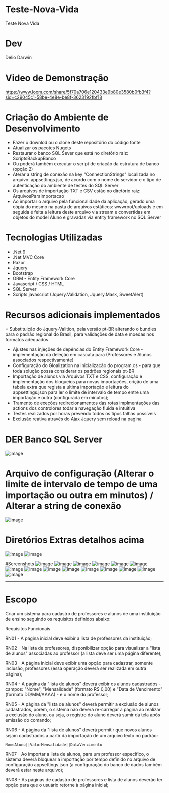 # Teste-Nova-Vida
Teste Nova Vida

# Dev
Delio Darwin

# Video de Demonstração
https://www.loom.com/share/5f70a706e120433e9b80e3580b0fb3f4?sid=c29045c1-58be-4e8e-be8f-3623192fbf18

# Criação do Ambiente de Desenvolvimento
  - Fazer o downlod ou o clone deste repositório do código fonte
  - Atualizar os pacotes Nugets
  - Restaurar o banco SQL Sever que está no diretório raiz: ScriptsBackupBanco
  - Ou poderá também executar o script de criação da estrutura de banco (opção 2)
  - Aterar a string de conexão na key "ConnectionStrings" localizada no arquivo: appsettings.jso, de acordo com o nome do servidor e o tipo de autenticação do ambiente de testes do SQL Server
  - Os arquivos de importação TXT e CSV estão no diretório raiz: ArquivosParaImportacao
  - Ao importar o arquivo pela funcionalidade da aplicação, gerado uma cópia do mesmo na pasta de arquivos estáticos: wwwroot/uploads e em seguida é feita a leitura deste arquivo via stream e convertidas em objetos do model Aluno e gravadas via entity framework no SQL Server

# Tecnologias Utilizadas
  - .Net 9
  - .Net MVC Core
  - Razor
  - Jquery
  - Bootstrap
  - ORM - Entity Framework Core
  - Javascript / CSS / HTML
  - SQL Server
  - Scripts javascript (Jquery.Validation, Jquery.Mask, SweetAlert)

# Recursos adicionais implementados
  = Substituição do Jquery-Valition, pela versão pt-BR alterando o bundles para o padrão regional do Brasil, para validações de data e moedas nos formatos adequados
  - Ajustes nas injeções de depências do Entity Framework Core - implementação da deleção em cascata para (Professores e Alunos associados respectivamente)
  - Configuração do Gloalization na inicialização do program.cs - para que toda solução possa considerar os padrões regionais pt-BR
  - Importação de alunos via Arquivos TXT e CSS, configuração e implementação dos bloqueios para novas importações, crição de uma tabela extra que regista a ultima importação e leitura do appsettings.json para ler o limite de intervalo de tempo entre uma importação e outra (configurada em minutos);
  - Tramento de exeções redirecionamentos das rotas implmentações das actions dos controlores todar a navegação fluida e intuitiva
  - Testes realizados por horas prevendo todos os tipos falhas possíveis
  - Exclusão reativa através do Ajax Jquery sem reload na pagina

# DER Banco SQL Server
![image](https://github.com/user-attachments/assets/004d4270-15eb-4845-be6d-70a800459bb3)

# Arquivo de configuração (Alterar o limite de intervalo de tempo de uma importação ou outra em minutos) / Alterar a string de conexão
![image](https://github.com/user-attachments/assets/a41226d1-a1d4-4be5-9c6a-512f15163e7c)

# Diretórios Extras detalhos acima
![image](https://github.com/user-attachments/assets/8551d74b-e570-4fbf-a7e3-09ce7a41c68a)
![image](https://github.com/user-attachments/assets/dd149963-6221-4d68-9c01-4c23eabc3b8a)

#Screenshots
![image](https://github.com/user-attachments/assets/07486c5d-3f19-439e-ac51-08f44d6a8864)
![image](https://github.com/user-attachments/assets/75ac6529-b514-4fbb-a40f-dbab1b833d65)
![image](https://github.com/user-attachments/assets/4961b78b-7854-4845-918f-05cec6a531df)
![image](https://github.com/user-attachments/assets/75513387-3a04-40e4-88f6-4830f6d5f9f3)
![image](https://github.com/user-attachments/assets/f9a0fe49-ec01-4b87-8ca2-b804458e514e)
![image](https://github.com/user-attachments/assets/51b92a5a-0221-4626-b87c-2525cf2a7417)
![image](https://github.com/user-attachments/assets/4a370000-01f8-4fb2-a960-4e38efe40753)
![image](https://github.com/user-attachments/assets/744c4377-5cd5-419a-9a9a-3f23fb453d77)
![image](https://github.com/user-attachments/assets/5b0f5493-d1f3-4802-bbea-831f3bb1aba4)
![image](https://github.com/user-attachments/assets/44ca4c06-0291-407c-8c26-2988e55dc3ff)
![image](https://github.com/user-attachments/assets/be35de95-bc59-4654-a3de-59c9d665506a)
![image](https://github.com/user-attachments/assets/89dda168-ff8c-4f86-9b2e-2712c85a5f2d)
![image](https://github.com/user-attachments/assets/b85cc923-f5fe-487b-bee6-aa442f5c3e82)
![image](https://github.com/user-attachments/assets/9b5a8546-f676-4ee4-860c-1bbf21b4632e)
![image](https://github.com/user-attachments/assets/b153f007-78ec-4594-b5c0-3c07ab64801b)

-------------------------------------------------------------------------------------------

# Escopo
Criar um sistema para cadastro de professores e alunos de uma instituição de ensino seguindo os requisitos definidos abaixo:

Requisitos Funcionais
 
RN01 - A página inicial deve exibir a lista de professores da instituição;

RN02 - Na lista de professores, disponibilizar opção para visualizar a "lista de alunos" associadas ao professor (a lista deve ser uma página diferente);

RN03 - A página inicial deve exibir uma opção para cadastrar, somente inclusão, professores (essa operação deverá ser realizada em outra página);

RN04 - A página da "lista de alunos" deverá exibir os alunos cadastrados - campos: "Nome", "Mensalidade" (formato R$ 0,00) e "Data de Vencimento" (formato DD/MM/AAAA) -
    e o nome do professor;

RN05 - A página da "lista de alunos" deverá permitir a exclusão de alunos cadastrados, porém, o sistema não deverá re-carregar a página ao
realizar a exclusão do aluno, ou seja, o registro do aluno deverá sumir da tela após emissão do comando;

RN06 - A página da "lista de alunos" deverá permitir que novos alunos sejam cadastrados a partir da importação de um arquivo texto no padrão:

    NomeAluno||ValorMensalidade||DataVencimento
    
RN07 - Ao importar a lista de alunos, para um professor específico, o sistema deverá bloquear a importação por tempo definido no arquivo de configuração appsettings.json (a configuração do banco de dados também deverá estar neste arquivo);

RN08 - As páginas de cadastro de professores e lista de alunos deverão ter opção para que o usuário retorne à página inicial;
